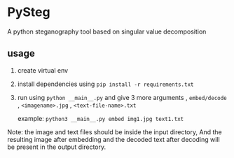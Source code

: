 # PySteg
A python steganography tool based on singular value decomposition

## usage 
1. create virtual env
2. install dependencies using `pip install -r requirements.txt`
3. run using `python __main__.py` and give 3 more arguments , `embed/decode` , `<imagename>.jpg` , `<text-file-name>.txt`

   example: `python3 __main__.py embed img1.jpg text1.txt`
   
Note: the image and text files should be inside the input directory, And the resulting image after embedding and the decoded text after decoding will be present in the output directory.
